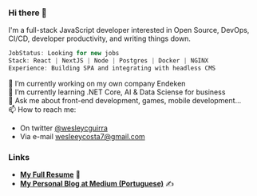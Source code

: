 ### Hi there 👋

I'm a full-stack JavaScript developer interested in Open Source, DevOps, CI/CD, developer productivity, and writing things down.

```csharp
JobStatus: Looking for new jobs
Stack: React | NextJS | Node | Postgres | Docker | NGINX
Experience: Building SPA and integrating with headless CMS
```

🔭 I’m currently working on my own company Endeken  
🌱 I’m currently learning .NET Core, AI & Data Sciense for business  
💬 Ask me about front-end development, games, mobile development...  
📫 How to reach me:  
- On twitter [@wesleycguirra](https://twitter.com/wesleycguirra)  
- Via e-mail [wesleeycosta7@gmail.com](mailto:wesleeycosta7@gmail.com)  

### Links

- [**My Full Resume**](https://github.com/wesleyguirra/resume) 📄
- [**My Personal Blog at Medium (Portuguese)**](https://medium.com/@wesguirra) ✍️  

